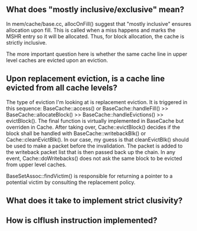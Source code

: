 ## What does "mostly inclusive/exclusive" mean?

In mem/cache/base.cc, allocOnFill() suggest that "mostly inclusive" ensures allocation upon fill.
This is called when a miss happens and marks the MSHR entry so it will be allocated. Thus, for
block allocation, the cache is strictly inclusive.

The more important question here is whether the same cache line in upper level caches are evicted
upon an eviction.

## Upon replacement eviction, is a cache line evicted from all cache levels?

The type of eviction I'm looking at is replacement eviction. It is triggered in this sequence:
BaseCache::access() or BaseCache::handleFill() >> BaseCache::allocateBlock() >> BaseCache::handleEvictions() >>
evictBlock(). The final function is virtually implemented in BaseCache but overriden in Cache.
After taking over, Cache::evictBlock() decides if the block shall be handled with BaseCache::writebackBlk()
or Cache::cleanEvictBlk(). In our case, my guess is that cleanEvictBlk() should be used to make a
packet before the invalidation. The packet is added to the writeback packet list that is then passed back
up the chain. In any event, Cache::doWritebacks() does not ask the same block to be evicted from upper
level caches.

BaseSetAssoc::findVictim() is responsible for returning a pointer to a potential victim by
consulting the replacement policy.

## What does it take to implement strict clusivity?

## How is clflush instruction implemented?


